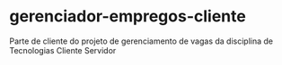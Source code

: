 # gerenciador-empregos-cliente
Parte de cliente do projeto de gerenciamento de vagas da disciplina de Tecnologias Cliente Servidor
